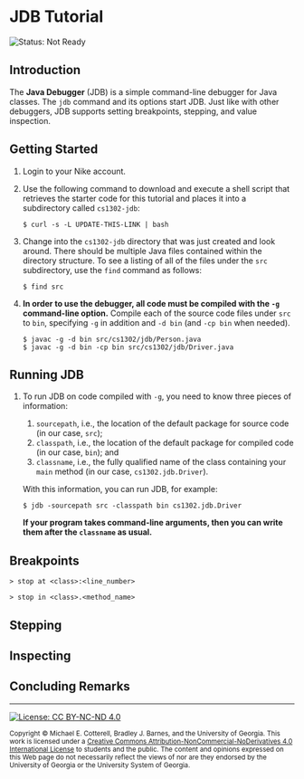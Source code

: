 # JDB Tutorial

![Status: Not Ready](https://img.shields.io/badge/Status-Not%20Ready-red.svg)

## Introduction

The **Java Debugger** (JDB) is a simple command-line debugger for Java classes. 
The `jdb` command and its options start JDB. Just like with other debuggers,
JDB supports setting breakpoints, stepping, and value inspection.

## Getting Started

1. Login to your Nike account.

1. Use the following command to download and execute a shell script that retrieves 
   the starter code for this tutorial and places it into a subdirectory 
   called `cs1302-jdb`:

   ```
   $ curl -s -L UPDATE-THIS-LINK | bash
   ```
   
1. Change into the `cs1302-jdb` directory that was just created and look around. There should be
   multiple Java files contained within the directory structure. To see a listing of all of the 
   files under the `src` subdirectory, use the `find` command as follows:
   
   ```
   $ find src
   ```
   
1. **In order to use the debugger, all code must be compiled with the `-g` command-line option.** 
   Compile each of the source code files under `src` to `bin`, specifying `-g` in addition and `-d bin`
   (and `-cp bin` when needed).
   
   ```
   $ javac -g -d bin src/cs1302/jdb/Person.java
   $ javac -g -d bin -cp bin src/cs1302/jdb/Driver.java
   ```

## Running JDB

1. To run JDB on code compiled with `-g`, you need to know three pieces of information:

   1. `sourcepath`, i.e., the location of the default package for source code (in our case, `src`);
   1. `classpath`, i.e., the location of the default package for compiled code (in our case, `bin`); and
   1. `classname`, i.e., the fully qualified name of the class containing your `main` method (in our case, `cs1302.jdb.Driver`).
   
   With this information, you can run JDB, for example:
   
   ```
   $ jdb -sourcepath src -classpath bin cs1302.jdb.Driver
   ```
   
   **If your program takes command-line arguments, then you can write them after the `classname` as usual.**

## Breakpoints

```
> stop at <class>:<line_number>
```

```
> stop in <class>.<method_name>
```

## Stepping

## Inspecting

## Concluding Remarks

<hr/>

[![License: CC BY-NC-ND 4.0](https://img.shields.io/badge/License-CC%20BY--NC--ND%204.0-lightgrey.svg)](http://creativecommons.org/licenses/by-nc-nd/4.0/)

<small>
Copyright &copy; Michael E. Cotterell, Bradley J. Barnes, and the University of Georgia.
This work is licensed under a <a rel="license" href="http://creativecommons.org/licenses/by-nc-nd/4.0/">Creative Commons Attribution-NonCommercial-NoDerivatives 4.0 International License</a> to students and the public.
The content and opinions expressed on this Web page do not necessarily reflect the views of nor are they endorsed by the University of Georgia or the University System of Georgia.
</small>
